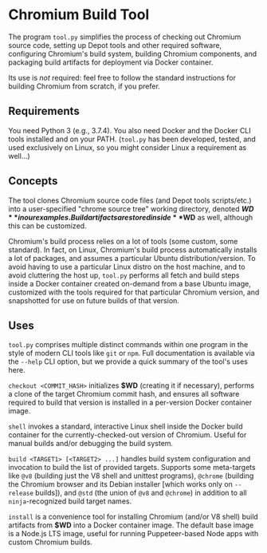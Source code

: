 # Chromium Build Tool

The program `tool.py` simplifies the process of checking out Chromium source code, setting up Depot tools and other required software, configuring Chromium's build system, building Chromium components, and packaging build artifacts for deployment via Docker container.

Its use is *not* required: feel free to follow the standard instructions for building Chromium from scratch, if you prefer.

## Requirements

You need Python 3 (e.g., 3.7.4).  You also need Docker and the Docker CLI tools installed and on your PATH.
(`tool.py` has been developed, tested, and used exclusively on Linux, so you might consider Linux a requirement as well...)

## Concepts

The tool clones Chromium source code files (and Depot tools scripts/etc.) into a user-specified "chrome source tree" working directory, denoted **$WD** in our examples.
Build artifacts are stored inside **$WD** as well, although this can be customized.

Chromium's build process relies on a lot of tools (some custom, some standard).
In fact, on Linux, Chromium's build process automatically installs a lot of packages, and assumes a particular Ubuntu distribution/version.
To avoid having to use a particular Linux distro on the host machine, and to avoid cluttering the host up, `tool.py` performs all fetch and build steps inside a Docker container created on-demand from a base Ubuntu image, customized with the tools required for that particular Chromium version, and snapshotted for use on future builds of that version.

## Uses

`tool.py` comprises multiple distinct commands within one program in the style of modern CLI tools like `git` or `npm`.  Full documentation is available via the `--help` CLI option, but we provide a quick summary of the tool's uses here.

`checkout <COMMIT_HASH>` initializes **$WD** (creating it if necessary), performs a clone of the target Chromium commit hash, and ensures all software required to build that version is installed in a per-version Docker container image.

`shell` invokes a standard, interactive Linux shell inside the Docker build container for the currently-checked-out version of Chromium.  Useful for manual builds and/or debugging the build system.

`build <TARGET1> [<TARGET2> ...]` handles build system configuration and invocation to build the list of provided targets.  Supports some meta-targets like `@v8` (building just the V8 shell and unittest programs), `@chrome` (building the Chromium browser and its Debian installer [which works only on `--release` builds]), and `@std` (the union of `@v8` and `@chrome`) in addition to all `ninja`-recognized build target names.

`install` is a convenience tool for installing Chromium (and/or V8 shell) build artifacts from **$WD** into a Docker container image.  The default base image is a Node.js LTS image, useful for running Puppeteer-based Node apps with custom Chromium builds.

